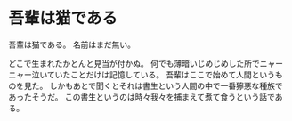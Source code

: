 # 吾輩は猫である

吾輩は猫である。
名前はまだ無い。

どこで生まれたかとんと見当が付かぬ。
何でも薄暗いじめじめした所でニャーニャー泣いていたことだけは記憶している。
吾輩はここで始めて人間というものを見た。
しかもあとで聞くとそれは書生という人間の中で一番獰悪な種族であったそうだ。
この書生というのは時々我々を捕まえて煮て食うという話である。
